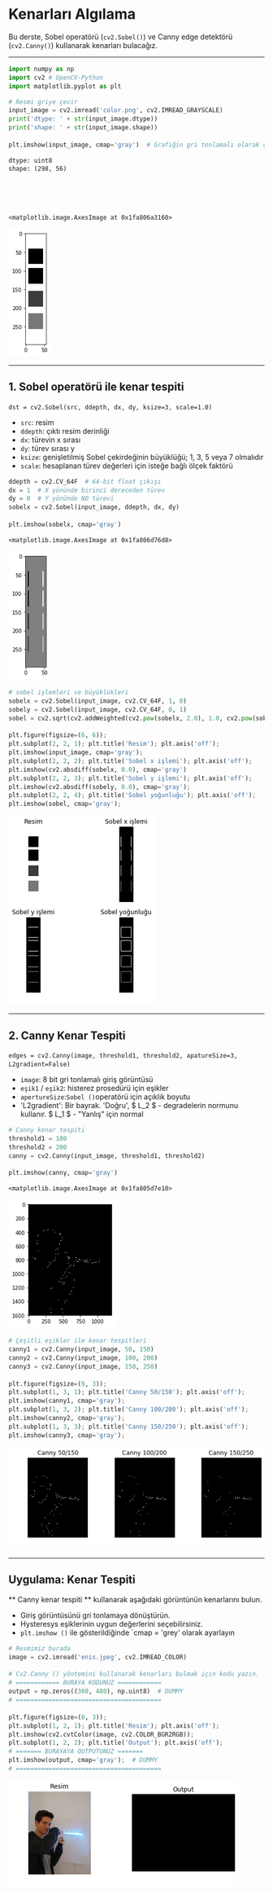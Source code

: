
# Kenarları Algılama

Bu derste, Sobel operatörü (`cv2.Sobel()`) ve Canny edge detektörü (`cv2.Canny()`) kullanarak kenarları bulacağız.

---


```python
import numpy as np
import cv2 # OpenCV-Python
import matplotlib.pyplot as plt
```


```python
# Resmi griye çevir
input_image = cv2.imread('color.png', cv2.IMREAD_GRAYSCALE)  
print('dtype: ' + str(input_image.dtype))
print('shape: ' + str(input_image.shape))

plt.imshow(input_image, cmap='gray')  # Grafiğin gri tonlamalı olarak çizildiğinden emin olun.
```

    dtype: uint8
    shape: (298, 56)
    




    <matplotlib.image.AxesImage at 0x1fa806a3160>




![png](output_2_2.png)


---

## 1. Sobel operatörü ile kenar tespiti

`dst = cv2.Sobel(src, ddepth, dx, dy, ksize=3, scale=1.0)`

- `src`: resim
- `ddepth`: çıktı resim derinliği
- `dx`: türevin x sırası
- `dy`: türev sırası y
- `ksize`: genişletilmiş Sobel çekirdeğinin büyüklüğü; 1, 3, 5 veya 7 olmalıdır
- `scale`: hesaplanan türev değerleri için isteğe bağlı ölçek faktörü


```python
ddepth = cv2.CV_64F  # 64-bit float çıkışı
dx = 1  # X yönünde birinci dereceden türev
dy = 0  # Y yönünde NO türevi
sobelx = cv2.Sobel(input_image, ddepth, dx, dy)

plt.imshow(sobelx, cmap='gray')
```




    <matplotlib.image.AxesImage at 0x1fa806d76d8>




![png](output_4_1.png)



```python
# sobel işlemleri ve büyüklükleri
sobelx = cv2.Sobel(input_image, cv2.CV_64F, 1, 0)
sobely = cv2.Sobel(input_image, cv2.CV_64F, 0, 1)
sobel = cv2.sqrt(cv2.addWeighted(cv2.pow(sobelx, 2.0), 1.0, cv2.pow(sobely, 2.0), 1.0, 0.0))

plt.figure(figsize=(6, 6));
plt.subplot(2, 2, 1); plt.title('Resim'); plt.axis('off');
plt.imshow(input_image, cmap='gray');
plt.subplot(2, 2, 2); plt.title('Sobel x işlemi'); plt.axis('off');
plt.imshow(cv2.absdiff(sobelx, 0.0), cmap='gray')
plt.subplot(2, 2, 3); plt.title('Sobel y işlemi'); plt.axis('off');
plt.imshow(cv2.absdiff(sobely, 0.0), cmap='gray');
plt.subplot(2, 2, 4); plt.title('Sobel yoğunluğu'); plt.axis('off');
plt.imshow(sobel, cmap='gray');
```


![png](output_5_0.png)


---

## 2. Canny Kenar Tespiti

`edges = cv2.Canny(image, threshold1, threshold2, apatureSize=3, L2gradient=False)`

- `image`: 8 bit gri tonlamalı giriş görüntüsü
- `eşik1` / `eşik2`: histerez prosedürü için eşikler
- `apertureSize`:` Sobel () `operatörü için açıklık boyutu
- 'L2gradient': Bir bayrak. 'Doğru', $ L_2 $ - degradelerin normunu kullanır. $ L_1 $ - "Yanlış" için normal


```python
# Canny kenar tespiti
threshold1 = 100
threshold2 = 200
canny = cv2.Canny(input_image, threshold1, threshold2)

plt.imshow(canny, cmap='gray')
```




    <matplotlib.image.AxesImage at 0x1fa805d7e10>




![png](output_7_1.png)



```python
# Çeşitli eşikler ile kenar tespitleri
canny1 = cv2.Canny(input_image, 50, 150)
canny2 = cv2.Canny(input_image, 100, 200)
canny3 = cv2.Canny(input_image, 150, 250)

plt.figure(figsize=(9, 3));
plt.subplot(1, 3, 1); plt.title('Canny 50/150'); plt.axis('off');
plt.imshow(canny1, cmap='gray');
plt.subplot(1, 3, 2); plt.title('Canny 100/200'); plt.axis('off');
plt.imshow(canny2, cmap='gray');
plt.subplot(1, 3, 3); plt.title('Canny 150/250'); plt.axis('off');
plt.imshow(canny3, cmap='gray');
```


![png](output_8_0.png)


---

## Uygulama: Kenar Tespiti

** Canny kenar tespiti ** kullanarak aşağıdaki görüntünün kenarlarını bulun.
- Giriş görüntüsünü gri tonlamaya dönüştürün.
- Hysteresys eşiklerinin uygun değerlerini seçebilirsiniz.
- `plt.imshow ()` ile gösterildiğinde `cmap = 'grey' olarak ayarlayın


```python
# Resmimiz burada
image = cv2.imread('enis.jpeg', cv2.IMREAD_COLOR)

# Cv2.Canny () yöntemini kullanarak kenarları bulmak için kodu yazın.
# ============ BURAYA KODUNUZ ============
output = np.zeros((360, 480), np.uint8)  # DUMMY
# ========================================

plt.figure(figsize=(8, 3));
plt.subplot(1, 2, 1); plt.title('Resim'); plt.axis('off');
plt.imshow(cv2.cvtColor(image, cv2.COLOR_BGR2RGB));
plt.subplot(1, 2, 2); plt.title('Output'); plt.axis('off');
# ======= BURAYAYA OUTPUTUNUZ =======
plt.imshow(output, cmap='gray');  # DUMMY
# ========================================
```


![png](output_10_0.png)




